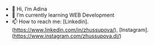 - 👋 Hi, I’m Adina
- 🌱 I’m currently learning WEB Development
- 📫 How to reach me: [Linkedin].(https://www.linkedin.com/in/zhussupova/), [Instagram].(https://www.instagram.com/zhussupova.di/)

<!---
Valera0505/Valera0505 is a ✨ special ✨ repository because its `README.md` (this file) appears on your GitHub profile.
You can click the Preview link to take a look at your changes.
--->
